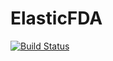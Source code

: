 # ElasticFDA

[![Build Status](https://travis-ci.org/jdtuck/ElasticFDA.jl.svg?branch=master)](https://travis-ci.org/jdtuck/ElasticFDA.jl)
